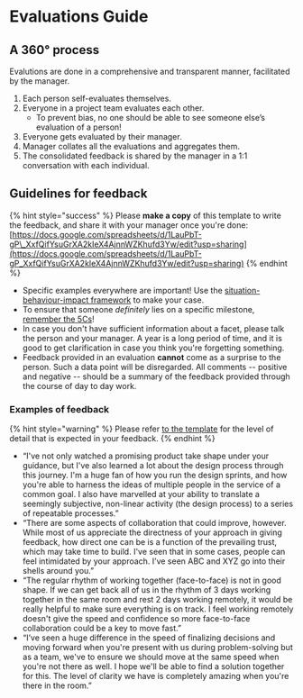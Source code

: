 # Evaluations Guide

## A 360° process

Evalutions are done in a comprehensive and transparent manner, facilitated by the manager. 

1. Each person self-evaluates themselves. 
2. Everyone in a project team evaluates each other. 
   * To prevent bias, no one should be able to see someone else’s evaluation of a person!
3. Everyone gets evaluated by their manager. 
4. Manager collates all the evaluations and aggregates them.  
5. The consolidated feedback is shared by the manager in a 1:1 conversation with each individual. 

## Guidelines for feedback

{% hint style="success" %}
Please **make a copy** of this template to write the feedback, and share it with your manager once you're done: [https://docs.google.com/spreadsheets/d/1LauPbT-gP\_XxfQifYsuGrXA2kIeX4AjnnWZKhufd3Yw/edit?usp=sharing](https://docs.google.com/spreadsheets/d/1LauPbT-gP_XxfQifYsuGrXA2kIeX4AjnnWZKhufd3Yw/edit?usp=sharing)
{% endhint %}

* Specific examples everywhere are important! Use the [situation-behaviour-impact framework](../employee-handbook/conversations/feedback-conversations.md#situation-behaviour-impact-model) to make your case. 
* To ensure that someone _definitely_ lies on a specific milestone,[ remember the 5Cs](design-growth-framework.md#the-framework)! 
* In case you don't have sufficient information about a facet, please talk the person and your manager. A year is a long period of time, and it is good to get clarification in case you think you're forgetting something. 
* Feedback provided in an evaluation **cannot** come as a surprise to the person. Such a data point will be disregarded. All comments -- positive and negative -- should be a summary of the feedback provided through the course of day to day work. 

### Examples of feedback

{% hint style="warning" %}
Please refer [to the template](https://docs.google.com/spreadsheets/d/1LauPbT-gP_XxfQifYsuGrXA2kIeX4AjnnWZKhufd3Yw/edit?usp=sharing) for the level of detail that is expected in your feedback.
{% endhint %}

* “I've not only watched a promising product take shape under your guidance, but I've also learned a lot about the design process through this journey. I'm a huge fan of how you run the design sprints, and how you're able to harness the ideas of multiple people in the service of a common goal. I also have marvelled at your ability to translate a seemingly subjective, non-linear activity \(the design process\)  to a series of repeatable processes.”
* “There are some aspects of collaboration that could improve, however. While most of us appreciate the directness of your approach in giving feedback, how direct one can be is a function of the prevailing trust, which may take time to build. I've seen that in some cases, people can feel intimidated by your approach. I’ve seen ABC and XYZ go into their shells around you.” 
* “The regular rhythm of working together \(face-to-face\) is not in good shape. If we can get back all of us in the rhythm of 3 days working together in the same room and rest 2 days working remotely, it would be really helpful to make sure everything is on track. I feel working remotely doesn't give the speed and confidence so more face-to-face collaboration could be a key to move fast.” 
* “I’ve seen a huge difference in the speed of finalizing decisions and moving forward when you're present with us during problem-solving but as a team, we've to ensure we should move at the same speed when you're not there as well. I hope we'll be able to find a solution together for this. The level of clarity we have is completely amazing when you're there in the room.” 


